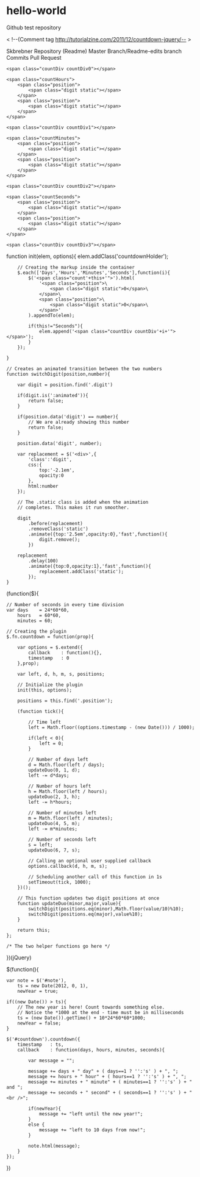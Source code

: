 # hello-world
Github test repository

< !--(Comment tag http://tutorialzine.com/2011/12/countdown-jquery/-- >

Skbrebner
Repository (Readme)
Master Branch/Readme-edits branch
Commits
Pull Request

<div id="countdown" class="countdownHolder">
	<span class="countDays">
		<span class="position">
			<span class="digit static"></span>
		</span>
		<span class="position">
			<span class="digit static"></span>
		</span>
	</span>

	<span class="countDiv countDiv0"></span>

	<span class="countHours">
		<span class="position">
			<span class="digit static"></span>
		</span>
		<span class="position">
			<span class="digit static"></span>
		</span>
	</span>

	<span class="countDiv countDiv1"></span>

	<span class="countMinutes">
		<span class="position">
			<span class="digit static"></span>
		</span>
		<span class="position">
			<span class="digit static"></span>
		</span>
	</span>

	<span class="countDiv countDiv2"></span>

	<span class="countSeconds">
		<span class="position">
			<span class="digit static"></span>
		</span>
		<span class="position">
			<span class="digit static"></span>
		</span>
	</span>

	<span class="countDiv countDiv3"></span>
</div>

function init(elem, options){
		elem.addClass('countdownHolder');

		// Creating the markup inside the container
		$.each(['Days','Hours','Minutes','Seconds'],function(i){
			$('<span class="count'+this+'">').html(
				'<span class="position">\
					<span class="digit static">0</span>\
				</span>\
				<span class="position">\
					<span class="digit static">0</span>\
				</span>'
			).appendTo(elem);

			if(this!="Seconds"){
				elem.append('<span class="countDiv countDiv'+i+'"></span>');
			}
		});

	}

	// Creates an animated transition between the two numbers
	function switchDigit(position,number){

		var digit = position.find('.digit')

		if(digit.is(':animated')){
			return false;
		}

		if(position.data('digit') == number){
			// We are already showing this number
			return false;
		}

		position.data('digit', number);

		var replacement = $('<div>',{
			'class':'digit',
			css:{
				top:'-2.1em',
				opacity:0
			},
			html:number
		});

		// The .static class is added when the animation
		// completes. This makes it run smoother.

		digit
			.before(replacement)
			.removeClass('static')
			.animate({top:'2.5em',opacity:0},'fast',function(){
				digit.remove();
			})

		replacement
			.delay(100)
			.animate({top:0,opacity:1},'fast',function(){
				replacement.addClass('static');
			});
	}
(function($){

	// Number of seconds in every time division
	var days	= 24*60*60,
		hours	= 60*60,
		minutes	= 60;

	// Creating the plugin
	$.fn.countdown = function(prop){

		var options = $.extend({
			callback	: function(){},
			timestamp	: 0
		},prop);

		var left, d, h, m, s, positions;

		// Initialize the plugin
		init(this, options);

		positions = this.find('.position');

		(function tick(){

			// Time left
			left = Math.floor((options.timestamp - (new Date())) / 1000);

			if(left < 0){
				left = 0;
			}

			// Number of days left
			d = Math.floor(left / days);
			updateDuo(0, 1, d);
			left -= d*days;

			// Number of hours left
			h = Math.floor(left / hours);
			updateDuo(2, 3, h);
			left -= h*hours;

			// Number of minutes left
			m = Math.floor(left / minutes);
			updateDuo(4, 5, m);
			left -= m*minutes;

			// Number of seconds left
			s = left;
			updateDuo(6, 7, s);

			// Calling an optional user supplied callback
			options.callback(d, h, m, s);

			// Scheduling another call of this function in 1s
			setTimeout(tick, 1000);
		})();

		// This function updates two digit positions at once
		function updateDuo(minor,major,value){
			switchDigit(positions.eq(minor),Math.floor(value/10)%10);
			switchDigit(positions.eq(major),value%10);
		}

		return this;
	};

	/* The two helper functions go here */
})(jQuery)


$(function(){

	var note = $('#note'),
		ts = new Date(2012, 0, 1),
		newYear = true;

	if((new Date()) > ts){
		// The new year is here! Count towards something else.
		// Notice the *1000 at the end - time must be in milliseconds
		ts = (new Date()).getTime() + 10*24*60*60*1000;
		newYear = false;
	}

	$('#countdown').countdown({
		timestamp	: ts,
		callback	: function(days, hours, minutes, seconds){

			var message = "";

			message += days + " day" + ( days==1 ? '':'s' ) + ", ";
			message += hours + " hour" + ( hours==1 ? '':'s' ) + ", ";
			message += minutes + " minute" + ( minutes==1 ? '':'s' ) + " and ";
			message += seconds + " second" + ( seconds==1 ? '':'s' ) + " <br />";

			if(newYear){
				message += "left until the new year!";
			}
			else {
				message += "left to 10 days from now!";
			}

			note.html(message);
		}
	});

})

